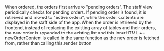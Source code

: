 When ordered, the orders first arrive to "pending orders". The staff view periodically checks for pending orders. If pending order is found, it is retrieved and moved to "active orders", while the order contents are displayed in the staff side of the app. When the order is retrieved by the frontend, instead of replacing the existing array of tables and their orders, the new order is appended to the existing list and 
this.innerHTML += newOrderContent is called in the same function as the new order is fetched from, rather than calling this.render button 